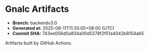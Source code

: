 # Gnalc Artifacts

- **Branch:** backendv3.0
- **Generated at:** 2025-08-11T11:35:05+08:00 (UTC)
- **Commit SHA:** 743ee056d0a834a00d5278f2f51a4042b8154ab5

Artifacts built by GitHub Actions.  
